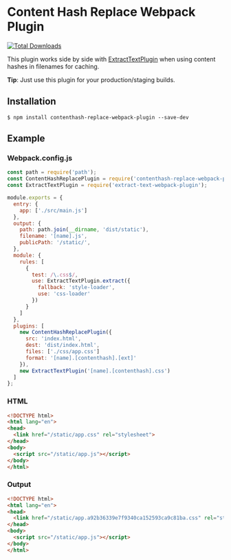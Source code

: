 Content Hash Replace Webpack Plugin
================================
[![Total Downloads](https://img.shields.io/npm/dt/contenthash-replace-webpack-plugin.svg)](https://npm-stat.com/charts.html?package=contenthash-replace-webpack-plugin)

This plugin works side by side with [ExtractTextPlugin](https://www.npmjs.com/package/extract-text-webpack-plugin) when using content hashes in filenames for caching.

**Tip**: Just use this plugin for your production/staging builds.

## Installation
```shell
$ npm install contenthash-replace-webpack-plugin --save-dev
```

## Example

### Webpack.config.js

```javascript
const path = require('path');
const ContentHashReplacePlugin = require('contenthash-replace-webpack-plugin');
const ExtractTextPlugin = require('extract-text-webpack-plugin');

module.exports = {
  entry: {
    app: ['./src/main.js']
  },
  output: {
    path: path.join(__dirname, 'dist/static'),
    filename: '[name].js',
    publicPath: '/static/',
  },
  module: {
    rules: [
      {
        test: /\.css$/,
        use: ExtractTextPlugin.extract({
          fallback: 'style-loader',
          use: 'css-loader'
        })
      }
    ]
  },
  plugins: [
    new ContentHashReplacePlugin({
      src: 'index.html',
      dest: 'dist/index.html',
      files: ['./css/app.css']
      format: '[name].[contenthash].[ext]'
    }),
    new ExtractTextPlugin('[name].[contenthash].css')
  ]
};
```
### HTML

```html
<!DOCTYPE html>
<html lang="en">
<head>
  <link href="/static/app.css" rel="stylesheet">
</head>
<body>
  <script src="/static/app.js"></script>
</body>
</html>
```

### Output

```html
<!DOCTYPE html>
<html lang="en">
<head>
  <link href="/static/app.a92b36339e7f9340ca152593ca9c81ba.css" rel="stylesheet">
</head>
<body>
  <script src="/static/app.js"></script>
</body>
</html>
```
